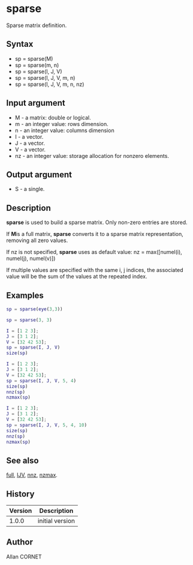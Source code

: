 # sparse

Sparse matrix definition.

## Syntax

- sp = sparse(M)
- sp = sparse(m, n)
- sp = sparse(I, J, V)
- sp = sparse(I, J, V, m, n)
- sp = sparse(I, J, V, m, n, nz)

## Input argument

- M - a matrix: double or logical.
- m - an integer value: rows dimension.
- n - an integer value: columns dimension
- I - a vector.
- J - a vector.
- V - a vector.
- nz - an integer value: storage allocation for nonzero elements.

## Output argument

- S - a single.

## Description

  <p><b>sparse</b> is used to build a sparse matrix. Only non-zero entries are stored.</p>
  <p>If <b>M</b>is a full matrix, <b>sparse</b> converts it to a sparse matrix representation, removing all zero values.</p>
  <p>If nz is not specified, <b>sparse</b> uses as default value: nz = max([numel(i), numel(j), numel(v)])</p>
  <p>If multiple values are specified with the same i, j indices, the associated value will be the sum of the values at the repeated index.</p>

## Examples

```matlab
sp = sparse(eye(3,3))
```

```matlab
sp = sparse(3, 3)
```

```matlab
I = [1 2 3];
J = [3 1 2];
V = [32 42 53];
sp = sparse(I, J, V)
size(sp)
```

```matlab
I = [1 2 3];
J = [3 1 2];
V = [32 42 53];
sp = sparse(I, J, V, 5, 4)
size(sp)
nnz(sp)
nzmax(sp)
```

```matlab
I = [1 2 3];
J = [3 1 2];
V = [32 42 53];
sp = sparse(I, J, V, 5, 4, 10)
size(sp)
nnz(sp)
nzmax(sp)
```

## See also

[full](full.md), [IJV](IJV.md), [nnz](nnz.md), [nzmax](nzmax.md).

## History

| Version | Description     |
| ------- | --------------- |
| 1.0.0   | initial version |

## Author

Allan CORNET
